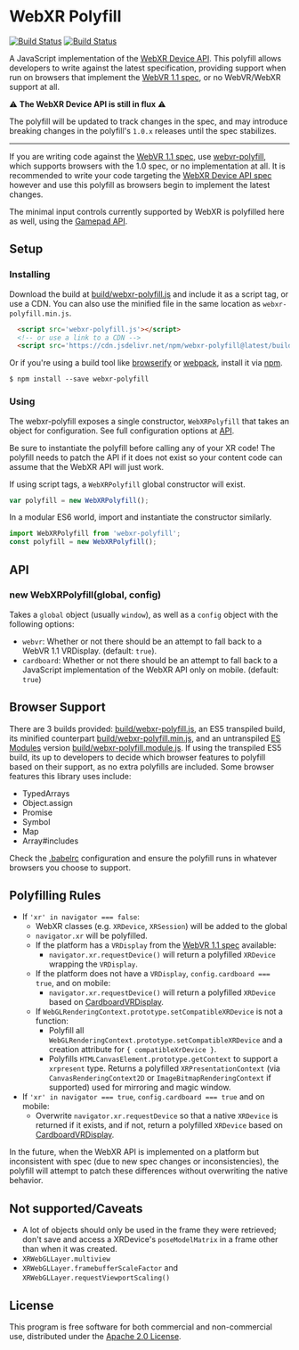 # WebXR Polyfill

[![Build Status](http://img.shields.io/travis/immersive-web/webxr-polyfill.svg?style=flat-square)](https://travis-ci.org/immersive-web/webxr-polyfill)
[![Build Status](http://img.shields.io/npm/v/webxr-polyfill.svg?style=flat-square)](https://www.npmjs.org/package/webxr-polyfill)

A JavaScript implementation of the [WebXR Device API][webxr-spec]. This polyfill allows developers to write against the latest specification, providing support when run on browsers that implement the [WebVR 1.1 spec][webvr-spec], or no WebVR/WebXR support at all.

:warning: **The WebXR Device API is still in flux** :warning:

The polyfill will be updated to track changes in the spec, and may introduce breaking changes in the polyfill's `1.0.x` releases until the spec stabilizes.

---

If you are writing code against the [WebVR 1.1 spec][webvr-spec], use [webvr-polyfill], which supports browsers with the 1.0 spec, or no implementation at all. It is recommended to write your code targeting the [WebXR Device API spec][webxr-spec] however and use this polyfill as browsers begin to implement the latest changes.

The minimal input controls currently supported by WebXR is polyfilled here as well, using the [Gamepad API][gamepad-api].

## Setup

### Installing

Download the build at [build/webxr-polyfill.js](build/webxr-polyfill.js) and include it as a script tag,
or use a CDN. You can also use the minified file in the same location as `webxr-polyfill.min.js`.

```html
  <script src='webxr-polyfill.js'></script>
  <!-- or use a link to a CDN -->
  <script src='https://cdn.jsdelivr.net/npm/webxr-polyfill@latest/build/webxr-polyfill.js'></script>
```

Or if you're using a build tool like [browserify] or [webpack], install it via [npm].

```
$ npm install --save webxr-polyfill
```

### Using

The webxr-polyfill exposes a single constructor, `WebXRPolyfill` that takes an
object for configuration. See full configuration options at [API](#api).

Be sure to instantiate the polyfill before calling any of your XR code! The
polyfill needs to patch the API if it does not exist so your content code can
assume that the WebXR API will just work.

If using script tags, a `WebXRPolyfill` global constructor will exist.

```js
var polyfill = new WebXRPolyfill();
```

In a modular ES6 world, import and instantiate the constructor similarly.

```js
import WebXRPolyfill from 'webxr-polyfill';
const polyfill = new WebXRPolyfill();
```

## API

### new WebXRPolyfill(global, config)

Takes a `global` object (usually `window`), as well as a `config` object with
the following options:

* `webvr`: Whether or not there should be an attempt to fall back to a
  WebVR 1.1 VRDisplay. (default: `true`).
* `cardboard`: Whether or not there should be an attempt to fall back to a
  JavaScript implementation of the WebXR API only on mobile. (default: `true`)

## Browser Support

There are 3 builds provided: [build/webxr-polyfill.js](build/webxr-polyfill.js), an ES5 transpiled build, its minified counterpart [build/webxr-polyfill.min.js](build/webxr-polyfill.min.js), and an untranspiled [ES Modules] version [build/webxr-polyfill.module.js](build/webxr-polyfill.module.js). If using the transpiled ES5 build, its up to developers to decide which browser features to polyfill based on their support, as no extra polyfills are included. Some browser features this library uses include:

* TypedArrays
* Object.assign
* Promise
* Symbol
* Map
* Array#includes

Check the [.babelrc](.babelrc) configuration and ensure the polyfill runs in whatever browsers you choose to support.

## Polyfilling Rules

* If `'xr' in navigator === false`:
  * WebXR classes (e.g. `XRDevice`, `XRSession`) will be added to the global
  * `navigator.xr` will be polyfilled.
  * If the platform has a `VRDisplay` from the [WebVR 1.1 spec][webvr-spec] available:
    * `navigator.xr.requestDevice()` will return a polyfilled `XRDevice` wrapping the `VRDisplay`.
  * If the platform does not have a `VRDisplay`, `config.cardboard === true`, and on mobile:
    * `navigator.xr.requestDevice()` will return a polyfilled `XRDevice` based on [CardboardVRDisplay].
  * If `WebGLRenderingContext.prototype.setCompatibleXRDevice` is not a function:
    * Polyfill all `WebGLRenderingContext.prototype.setCompatibleXRDevice` and a creation attribute
for `{ compatibleXrDevice }`.
    * Polyfills `HTMLCanvasElement.prototype.getContext` to support a `xrpresent` type. Returns a polyfilled `XRPresentationContext` (via `CanvasRenderingContext2D` or `ImageBitmapRenderingContext` if supported) used for mirroring and magic window.
* If `'xr' in navigator === true`, `config.cardboard === true` and on mobile:
  * Overwrite `navigator.xr.requestDevice` so that a native `XRDevice` is returned if it exists, and if not, return a polyfilled `XRDevice` based on [CardboardVRDisplay].

In the future, when the WebXR API is implemented on a platform but inconsistent with spec (due to new spec changes or inconsistencies), the polyfill will attempt to patch these differences without overwriting the native behavior.

## Not supported/Caveats

* A lot of objects should only be used in the frame they were retrieved; don't save and access a XRDevice's `poseModelMatrix` in a frame other than when it was created.
* `XRWebGLLayer.multiview`
* `XRWebGLLayer.framebufferScaleFactor` and `XRWebGLLayer.requestViewportScaling()`

## License

This program is free software for both commercial and non-commercial use,
distributed under the [Apache 2.0 License](LICENSE).

[webxr-spec]: https://immersive-web.github.io/webxr/spec/latest/
[webvr-spec]: https://immersive-web.github.io/webvr/spec/1.1/
[webvr-polyfill]: https://github.com/immersive-web/webvr-polyfill
[npm]: https://www.npmjs.com
[browserify]: http://browserify.org/
[webpack]: https://webpack.github.io/
[ES Modules]: https://jakearchibald.com/2017/es-modules-in-browsers/
[CardboardVRDisplay]: https://immersive-web.github.io/cardboard-vr-display
[gamepad-api]: https://developer.mozilla.org/en-US/docs/Web/API/Gamepad_API
